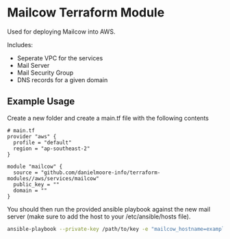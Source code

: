 # Mailcow Terraform Module

Used for deploying Mailcow into AWS.

Includes:
- Seperate VPC for the services
- Mail Server 
- Mail Security Group
- DNS records for a given domain

## Example Usage

Create a new folder and create a main.tf file with the following contents

```text
# main.tf
provider "aws" {
  profile = "default"
  region = "ap-southeast-2"
}

module "mailcow" {
  source = "github.com/danielmoore-info/terraform-modules//aws/services/mailcow"
  public_key = ""
  domain = ""
}
```

You should then run the provided ansible playbook against the new mail server (make sure to add the host to your /etc/ansible/hosts file).

```bash
ansible-playbook --private-key /path/to/key -e "mailcow_hostname=example.com" .terraform/modules/mailcow/aws/services/mailcow/configuration/mailcow-ansible.yml
```
